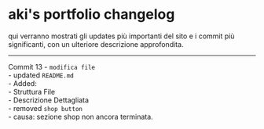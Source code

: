 # aki's portfolio changelog

qui verranno mostrati gli updates più importanti del sito e i commit più significanti, con un ulteriore descrizione approfondita. 

---

Commit 13 - `modifica file`<br>
    -  updated `README.md` <br>
        -  Added: <br>
          -  Struttura File <br>
          -  Descrizione Dettagliata <br>
    -  removed `shop button` <br>
        -  causa: sezione shop non ancora terminata. <br>


